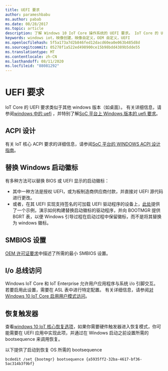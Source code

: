 ```yaml
---
title: UEFI 要求
author: parameshbabu
ms.author: pabab
ms.date: 08/28/2017
ms.topic: article
description: 了解 Windows 10 IoT Core 操作系统的 UEFI 要求。 IoT Core 的 UEFI 要求类似于其他 Windows 版本，如 Windows 10 桌面版。
keywords: windows iot，映像创建，映像自定义，OEM 自定义，UEFI
ms.openlocfilehash: 5f5a173a7d2b846fed12dacd60ea0e063b485d8d
ms.sourcegitcommit: 05278f1a522ed498900ce15b98bdd4389b5dde55
ms.translationtype: MT
ms.contentlocale: zh-CN
ms.lasthandoff: 08/11/2020
ms.locfileid: "88081292"
---
```

# <a name="uefi-requirements"></a>UEFI 要求

IoT Core 的 UEFI 要求类似于其他 windows 版本（如桌面）。 有关详细信息，请参阅[windows 中的 uefi](https://docs.microsoft.com/windows-hardware/drivers/bringup/uefi-in-windows) ，并特别了解[SoC 平台上 Windows 版本的 uefi 要求](https://docs.microsoft.com/windows-hardware/drivers/bringup/uefi-requirements-that-apply-to-all-windows-platforms)。 

## <a name="acpi-design"></a>ACPI 设计

有关 IoT 核心 ACPI 要求的详细信息，请参阅[SoC 平台的 WINDOWS ACPI 设计指南](https://docs.microsoft.com/windows-hardware/drivers/bringup/windows-acpi-design-guide-for-soc-platforms)。

## <a name="replacing-windows-boot-logo"></a>替换 Windows 启动徽标

有多种方法可以替换 BIOS 或 UEFI 显示的启动徽标：

* 其中一种方法是授权 UEFI，或为板制造商供应商付款，并直接对 UEFI 源代码进行更改。
* 或者，在其 UEFI 实现支持签名的可加载 UEFI 驱动程序的设备上，[此处](https://github.com/Microsoft/MS_UEFI/tree/share/MsIoTSamples)提供了一个示例，演示如何构建替换启动徽标的驱动程序，并向 BOOTMGR 提供 BGRT 表，以便 Windows 引导过程在启动过程中保留徽标，而不是将其替换为 windows 徽标。

## <a name="smbios-settings"></a>SMBIOS 设置

[OEM 许可证要求](OEMLicenseRequirements.md)中描述了所需的最小 SMBIOS 设置。

## <a name="io-bus-access"></a>I/o 总线访问

Windows IoT Core 和 IoT Enterprise 允许用户应用程序与系统 i/o 引脚交互。 若要启用此设置，需要在 ASL 表中进行特定配置。 有关详细信息，请参阅[对 Windows 10 IoT Core 启用用户模式访问](https://docs.microsoft.com/windows/uwp/devices-sensors/enable-usermode-access)。

## <a name="recovery-trigger"></a>恢复触发器

查看[windows 10 IoT 核心恢复选项](Recovery.md)，如果你需要硬件触发器进入恢复模式，你可能需要在 UEFI 应用中实现此项，并通过在 Windows 启动之前设置所需的 bootsequence 来调用恢复。

以下提供了启动到恢复 OS 所需的 bootsequence

```
bcdedit /set {bootmgr} bootsequence {a5935ff2-32ba-4617-bf36-5ac314b3f9bf}
```
